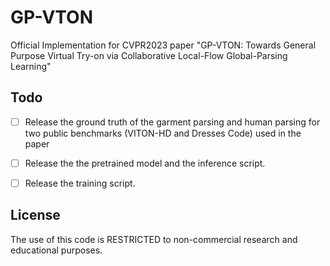 # GP-VTON
Official Implementation for CVPR2023 paper "GP-VTON: Towards General Purpose Virtual Try-on via Collaborative Local-Flow Global-Parsing Learning"

## Todo
- [ ] Release the ground truth of the garment parsing and human parsing for two public benchmarks (VITON-HD and Dresses Code) used in the paper
- [ ] Release the the pretrained model and the inference script.
- [ ] Release the training script.


## License
The use of this code is RESTRICTED to non-commercial research and educational purposes.
